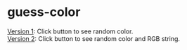 # guess-color

[Version 1](https://laurelr2020.github.io/guess-color/Version1): Click button to see random color.
<br> 
[Version 2](https://laurelr2020.github.io/guess-color/Version2): Click button to see random color and RGB string.
